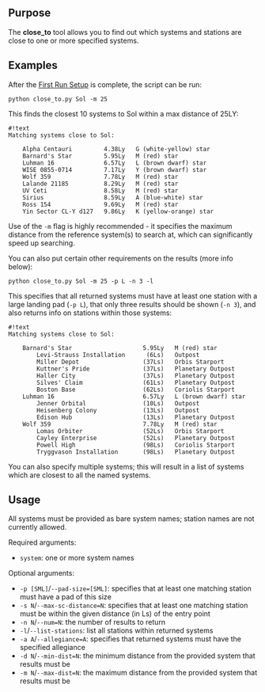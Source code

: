 ## Purpose ##
The **close_to** tool allows you to find out which systems and stations are close to one or more specified systems.

## Examples ##
After the [First Run Setup](firstrun.md) is complete, the script can be run:

`python close_to.py Sol -m 25`

This finds the closest 10 systems to Sol within a max distance of 25LY:

```
#!text
Matching systems close to Sol:

    Alpha Centauri         4.38Ly   G (white-yellow) star 
    Barnard's Star         5.95Ly   M (red) star          
    Luhman 16              6.57Ly   L (brown dwarf) star  
    WISE 0855-0714         7.17Ly   Y (brown dwarf) star  
    Wolf 359               7.78Ly   M (red) star          
    Lalande 21185          8.29Ly   M (red) star          
    UV Ceti                8.58Ly   M (red) star          
    Sirius                 8.59Ly   A (blue-white) star   
    Ross 154               9.69Ly   M (red) star          
    Yin Sector CL-Y d127   9.86Ly   K (yellow-orange) star
```

Use of the `-m` flag is highly recommended - it specifies the maximum distance from the reference system(s) to search at, which can significantly speed up searching.

You can also put certain other requirements on the results (more info below):

`python close_to.py Sol -m 25 -p L -n 3 -l`

This specifies that all returned systems must have at least one station with a large landing pad (`-p L`), that only three results should be shown (`-n 3`), and also returns info on stations within those systems:

```
#!text
Matching systems close to Sol:

    Barnard's Star                    5.95Ly   M (red) star        
        Levi-Strauss Installation      (6Ls)   Outpost             
        Miller Depot                  (37Ls)   Orbis Starport      
        Kuttner's Pride               (37Ls)   Planetary Outpost   
        Haller City                   (37Ls)   Planetary Outpost   
        Silves' Claim                 (61Ls)   Planetary Outpost   
        Boston Base                   (62Ls)   Coriolis Starport   
    Luhman 16                         6.57Ly   L (brown dwarf) star
        Jenner Orbital                (10Ls)   Outpost             
        Heisenberg Colony             (13Ls)   Outpost             
        Edison Hub                    (13Ls)   Planetary Outpost   
    Wolf 359                          7.78Ly   M (red) star        
        Lomas Orbiter                 (52Ls)   Orbis Starport      
        Cayley Enterprise             (52Ls)   Planetary Outpost   
        Powell High                   (98Ls)   Coriolis Starport   
        Tryggvason Installation       (98Ls)   Planetary Outpost   
```

You can also specify multiple systems; this will result in a list of systems which are closest to all the named systems.

## Usage ##
All systems must be provided as bare system names; station names are not currently allowed.

Required arguments:

* `system`: one or more system names

Optional arguments:

* `-p [SML]`/`--pad-size=[SML]`: specifies that at least one matching station must have a pad of this size
* `-s N`/`--max-sc-distance=N`: specifies that at least one matching station must be within the given distance (in Ls) of the entry point
* `-n N`/`--num=N`: the number of results to return
* `-l`/`--list-stations`: list all stations within returned systems
* `-a A`/`--allegiance=A`: specifies that returned systems must have the specified allegiance
* `-d N`/`--min-dist=N`: the minimum distance from the provided system that results must be
* `-m N`/`--max-dist=N`: the maximum distance from the provided system that results must be
